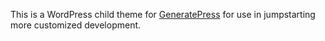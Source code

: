 This is a WordPress child theme for [GeneratePress](https://generatepress.com/) for use in jumpstarting more customized development.
